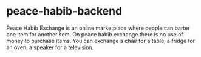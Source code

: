 # peace-habib-backend
Peace Habib Exchange is an online marketplace where people can barter one item for another item. 
On peace habib exchange there is no use of money to purchase items. You can exchange a chair for a table, a fridge for an oven, a speaker for a television.
